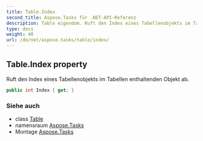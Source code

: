 ```yaml
---
title: Table.Index
second_title: Aspose.Tasks für .NET-API-Referenz
description: Table eigendom. Ruft den Index eines Tabellenobjekts im Tabellen enthaltenden Objekt ab.
type: docs
weight: 40
url: /de/net/aspose.tasks/table/index/
---
```

## Table.Index property

Ruft den Index eines Tabellenobjekts im Tabellen enthaltenden Objekt ab.

```csharp
public int Index { get; }
```

### Siehe auch

* class [Table](../)
* namensraum [Aspose.Tasks](../../table/)
* Montage [Aspose.Tasks](../../../)


